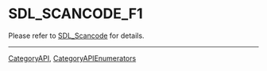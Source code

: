 # SDL_SCANCODE_F1

Please refer to [SDL_Scancode](SDL_Scancode) for details.

----
[CategoryAPI](CategoryAPI), [CategoryAPIEnumerators](CategoryAPIEnumerators)

